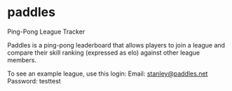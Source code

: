 # paddles
Ping-Pong League Tracker

Paddles is a ping-pong leaderboard that allows players to join a league and compare their skill ranking (expressed as elo) against other league members. 

To see an example league, use this login:
Email: stanley@paddles.net
Password: testtest
